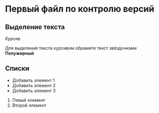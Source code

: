 # Первый файл по контролю версий


## Выделение текста
*Курсив*

Для выделения текста курсивом обрамите текст звёздочками **Полужирный**

## Списки

* Добавить элемент 1
* Добавить элемент 2
* Добавить элемент 3

1. Певый элемент
2. Второй элемент

